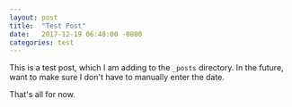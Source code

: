 ```yaml
---
layout: post
title:  "Test Post"
date:   2017-12-19 06:48:00 -0800
categories: test
---
```


This is a test post, which I am adding to the `_posts` directory. In the future, want to make sure I don't have to manually enter the date.

That's all for now.